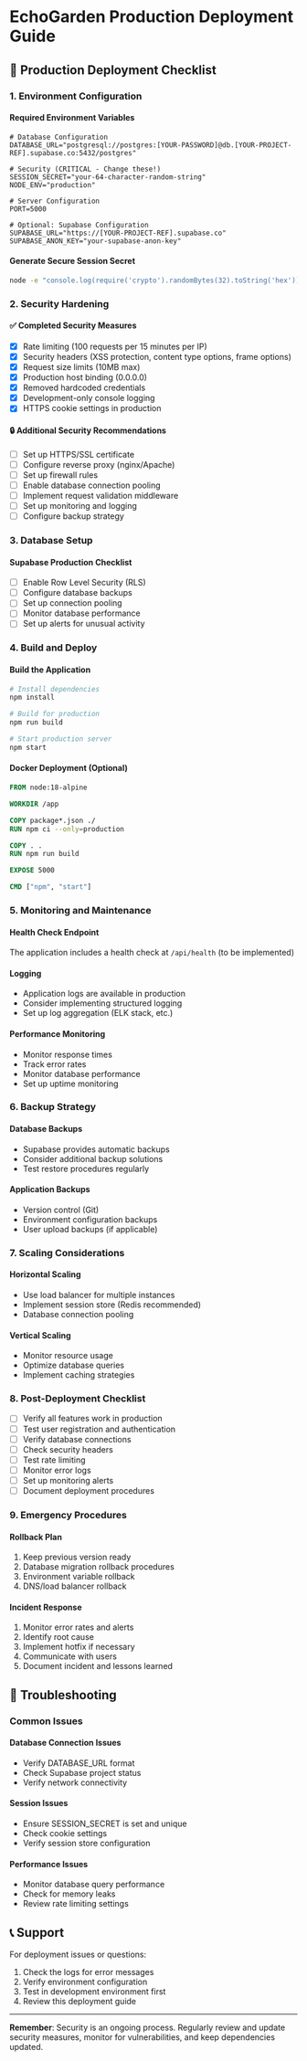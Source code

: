 # EchoGarden Production Deployment Guide

## 🚀 Production Deployment Checklist

### 1. Environment Configuration

#### Required Environment Variables
```env
# Database Configuration
DATABASE_URL="postgresql://postgres:[YOUR-PASSWORD]@db.[YOUR-PROJECT-REF].supabase.co:5432/postgres"

# Security (CRITICAL - Change these!)
SESSION_SECRET="your-64-character-random-string"
NODE_ENV="production"

# Server Configuration
PORT=5000

# Optional: Supabase Configuration
SUPABASE_URL="https://[YOUR-PROJECT-REF].supabase.co"
SUPABASE_ANON_KEY="your-supabase-anon-key"
```

#### Generate Secure Session Secret
```bash
node -e "console.log(require('crypto').randomBytes(32).toString('hex'))"
```

### 2. Security Hardening

#### ✅ Completed Security Measures
- [x] Rate limiting (100 requests per 15 minutes per IP)
- [x] Security headers (XSS protection, content type options, frame options)
- [x] Request size limits (10MB max)
- [x] Production host binding (0.0.0.0)
- [x] Removed hardcoded credentials
- [x] Development-only console logging
- [x] HTTPS cookie settings in production

#### 🔒 Additional Security Recommendations
- [ ] Set up HTTPS/SSL certificate
- [ ] Configure reverse proxy (nginx/Apache)
- [ ] Set up firewall rules
- [ ] Enable database connection pooling
- [ ] Implement request validation middleware
- [ ] Set up monitoring and logging
- [ ] Configure backup strategy

### 3. Database Setup

#### Supabase Production Checklist
- [ ] Enable Row Level Security (RLS)
- [ ] Configure database backups
- [ ] Set up connection pooling
- [ ] Monitor database performance
- [ ] Set up alerts for unusual activity

### 4. Build and Deploy

#### Build the Application
```bash
# Install dependencies
npm install

# Build for production
npm run build

# Start production server
npm start
```

#### Docker Deployment (Optional)
```dockerfile
FROM node:18-alpine

WORKDIR /app

COPY package*.json ./
RUN npm ci --only=production

COPY . .
RUN npm run build

EXPOSE 5000

CMD ["npm", "start"]
```

### 5. Monitoring and Maintenance

#### Health Check Endpoint
The application includes a health check at `/api/health` (to be implemented)

#### Logging
- Application logs are available in production
- Consider implementing structured logging
- Set up log aggregation (ELK stack, etc.)

#### Performance Monitoring
- Monitor response times
- Track error rates
- Monitor database performance
- Set up uptime monitoring

### 6. Backup Strategy

#### Database Backups
- Supabase provides automatic backups
- Consider additional backup solutions
- Test restore procedures regularly

#### Application Backups
- Version control (Git)
- Environment configuration backups
- User upload backups (if applicable)

### 7. Scaling Considerations

#### Horizontal Scaling
- Use load balancer for multiple instances
- Implement session store (Redis recommended)
- Database connection pooling

#### Vertical Scaling
- Monitor resource usage
- Optimize database queries
- Implement caching strategies

### 8. Post-Deployment Checklist

- [ ] Verify all features work in production
- [ ] Test user registration and authentication
- [ ] Verify database connections
- [ ] Check security headers
- [ ] Test rate limiting
- [ ] Monitor error logs
- [ ] Set up monitoring alerts
- [ ] Document deployment procedures

### 9. Emergency Procedures

#### Rollback Plan
1. Keep previous version ready
2. Database migration rollback procedures
3. Environment variable rollback
4. DNS/load balancer rollback

#### Incident Response
1. Monitor error rates and alerts
2. Identify root cause
3. Implement hotfix if necessary
4. Communicate with users
5. Document incident and lessons learned

## 🔧 Troubleshooting

### Common Issues

#### Database Connection Issues
- Verify DATABASE_URL format
- Check Supabase project status
- Verify network connectivity

#### Session Issues
- Ensure SESSION_SECRET is set and unique
- Check cookie settings
- Verify session store configuration

#### Performance Issues
- Monitor database query performance
- Check for memory leaks
- Review rate limiting settings

## 📞 Support

For deployment issues or questions:
1. Check the logs for error messages
2. Verify environment configuration
3. Test in development environment first
4. Review this deployment guide

---

**Remember**: Security is an ongoing process. Regularly review and update security measures, monitor for vulnerabilities, and keep dependencies updated.
